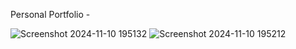 Personal Portfolio -




![Screenshot 2024-11-10 195132](https://github.com/user-attachments/assets/a4811edf-407b-4cb4-870b-c589bccefab8)
![Screenshot 2024-11-10 195212](https://github.com/user-attachments/assets/871c8118-6006-4a9f-af6e-d09b6d3ad3db)
